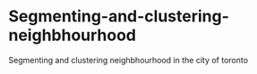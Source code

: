# Segmenting-and-clustering-neighbhourhood
Segmenting and clustering neighbhourhood in the city of toronto
